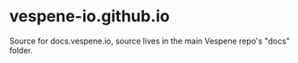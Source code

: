 # vespene-io.github.io
Source for docs.vespene.io, source lives in the main Vespene repo's "docs" folder.
